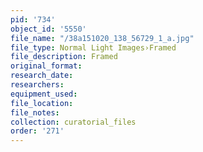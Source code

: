 ```yaml
---
pid: '734'
object_id: '5550'
file_name: "/38a151020_138_56729_1_a.jpg"
file_type: Normal Light Images›Framed
file_description: Framed
original_format:
research_date:
researchers:
equipment_used:
file_location:
file_notes:
collection: curatorial_files
order: '271'
---
```

